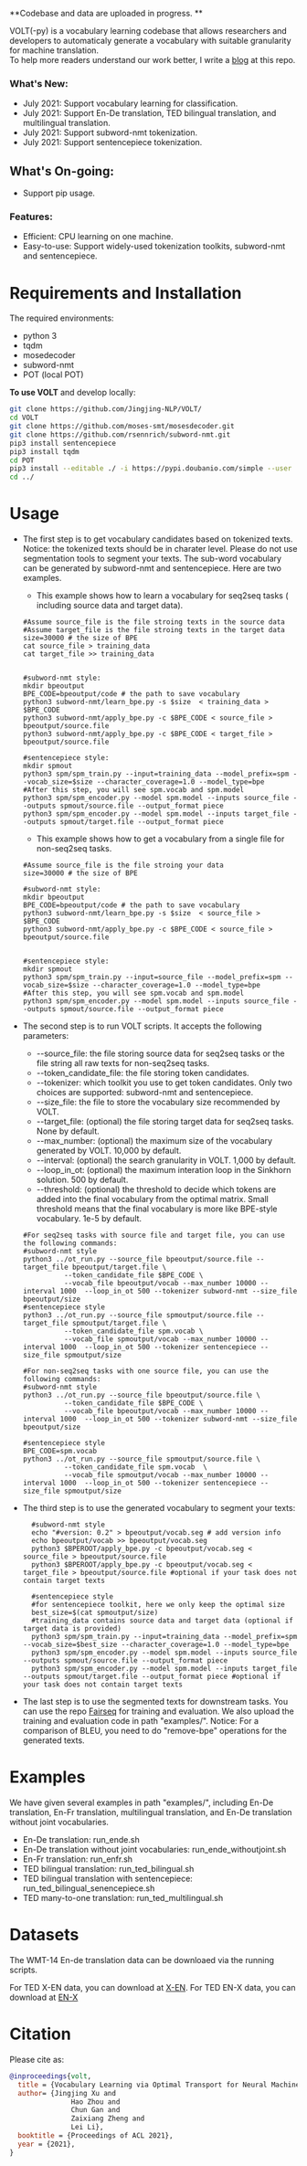 **Codebase and data are uploaded in progress. **


VOLT(-py) is a vocabulary learning codebase that allows researchers and developers to automaticaly generate a vocabulary with suitable granularity for machine translation.  
To help more readers understand our work better, I write a [blog](https://jingjing-nlp.github.io/volt-blog/) at this repo. 


### What's New:
* July 2021: Support vocabulary learning for classification. 
* July 2021: Support En-De translation, TED bilingual translation, and multilingual translation.  
* July 2021: Support subword-nmt tokenization. 
* July 2021: Support sentencepiece tokenization.

## What's On-going:
* Support pip usage.


### Features:

* Efficient: CPU learning on one machine.
* Easy-to-use: Support widely-used tokenization toolkits, subword-nmt and sentencepiece.   
  
# Requirements and Installation

The required environments:
* python 3
* tqdm
* mosedecoder
* subword-nmt
* POT (local POT)


**To use VOLT** and develop locally:

``` bash
git clone https://github.com/Jingjing-NLP/VOLT/
cd VOLT
git clone https://github.com/moses-smt/mosesdecoder.git
git clone https://github.com/rsennrich/subword-nmt.git
pip3 install sentencepiece
pip3 install tqdm 
cd POT
pip3 install --editable ./ -i https://pypi.doubanio.com/simple --user
cd ../
```

# Usage

* The first step is to get vocabulary candidates based on tokenized texts. Notice: the tokenized texts should be in charater level. Please do not use segmentation tools to segment your texts. The sub-word vocabulary can be generated by subword-nmt and sentencepiece. Here are two examples.
  * This example shows how to learn a vocabulary for seq2seq tasks ( including source data and target data). 
  ```
  #Assume source_file is the file stroing texts in the source data
  #Assume target_file is the file stroing texts in the target data
  size=30000 # the size of BPE
  cat source_file > training_data
  cat target_file >> training_data 

 
  #subword-nmt style:
  mkdir bpeoutput
  BPE_CODE=bpeoutput/code # the path to save vocabulary
  python3 subword-nmt/learn_bpe.py -s $size  < training_data > $BPE_CODE
  python3 subword-nmt/apply_bpe.py -c $BPE_CODE < source_file > bpeoutput/source.file
  python3 subword-nmt/apply_bpe.py -c $BPE_CODE < target_file > bpeoutput/source.file 

  #sentencepiece style:
  mkdir spmout
  python3 spm/spm_train.py --input=training_data --model_prefix=spm --vocab_size=$size --character_coverage=1.0 --model_type=bpe
  #After this step, you will see spm.vocab and spm.model
  python3 spm/spm_encoder.py --model spm.model --inputs source_file --outputs spmout/source.file --output_format piece
  python3 spm/spm_encoder.py --model spm.model --inputs target_file --outputs spmout/target.file --output_format piece
  ```
  * This example shows how to get a vocabulary from a single file for non-seq2seq tasks.
   ```
  #Assume source_file is the file stroing your data
  size=30000 # the size of BPE

  #subword-nmt style:
  mkdir bpeoutput
  BPE_CODE=bpeoutput/code # the path to save vocabulary
  python3 subword-nmt/learn_bpe.py -s $size  < source_file > $BPE_CODE
  python3 subword-nmt/apply_bpe.py -c $BPE_CODE < source_file > bpeoutput/source.file
  

  #sentencepiece style:
  mkdir spmout
  python3 spm/spm_train.py --input=source_file --model_prefix=spm --vocab_size=$size --character_coverage=1.0 --model_type=bpe
  #After this step, you will see spm.vocab and spm.model
  python3 spm/spm_encoder.py --model spm.model --inputs source_file --outputs spmout/source.file --output_format piece
  ```
  

* The second step is to run VOLT scripts. It accepts the following parameters:
  * --source_file: the file storing source data for seq2seq tasks or the file string all raw texts for non-seq2seq tasks.
  * --token_candidate_file: the file storing token candidates.
  * --tokenizer: which toolkit you use to get token candidates.  Only two choices are supported: subword-nmt and sentencepiece. 
  * --size_file: the file to store the vocabulary size recommended by VOLT.
  * --target_file: (optional) the file storing target data for seq2seq tasks. None by default.
  * --max_number: (optional) the maximum size of the vocabulary generated by VOLT. 10,000 by default. 
  * --interval: (optional) the search granularity in VOLT. 1,000 by default. 
  * --loop_in_ot: (optional) the maximum interation loop in the Sinkhorn solution. 500 by default.
  * --threshold: (optional) the threshold to decide which tokens are added into the final vocabulary from the optimal matrix. Small threshold means that the final vocabulary is more like BPE-style vocabulary. 1e-5 by default.
  ```
  #For seq2seq tasks with source file and target file, you can use the following commands:
  #subword-nmt style
  python3 ../ot_run.py --source_file bpeoutput/source.file --target_file bpeoutput/target.file \
            --token_candidate_file $BPE_CODE \
            --vocab_file bpeoutput/vocab --max_number 10000 --interval 1000  --loop_in_ot 500 --tokenizer subword-nmt --size_file bpeoutput/size 
  #sentencepiece style
  python3 ../ot_run.py --source_file spmoutput/source.file --target_file spmoutput/target.file \
            --token_candidate_file spm.vocab \
            --vocab_file spmoutput/vocab --max_number 10000 --interval 1000  --loop_in_ot 500 --tokenizer sentencepiece --size_file spmoutput/size 

  #For non-seq2seq tasks with one source file, you can use the following commands:
  #subword-nmt style
  python3 ../ot_run.py --source_file bpeoutput/source.file \
            --token_candidate_file $BPE_CODE \
            --vocab_file bpeoutput/vocab --max_number 10000 --interval 1000  --loop_in_ot 500 --tokenizer subword-nmt --size_file bpeoutput/size 
    
  #sentencepiece style
  BPE_CODE=spm.vocab
  python3 ../ot_run.py --source_file spmoutput/source.file \
            --token_candidate_file spm.vocab  \
            --vocab_file spmoutput/vocab --max_number 10000 --interval 1000  --loop_in_ot 500 --tokenizer sentencepiece --size_file spmoutput/size 

  ```
* The third step is to use the generated vocabulary to segment your texts:
  
  ```
    #subword-nmt style
    echo "#version: 0.2" > bpeoutput/vocab.seg # add version info
    echo bpeoutput/vocab >> bpeoutput/vocab.seg
    python3 $BPEROOT/apply_bpe.py -c bpeoutput/vocab.seg < source_file > bpeoutput/source.file
    python3 $BPEROOT/apply_bpe.py -c bpeoutput/vocab.seg < target_file > bpeoutput/source.file #optional if your task does not contain target texts

    #sentencepiece style
    #for sentencepiece toolkit, here we only keep the optimal size
    best_size=$(cat spmoutput/size)
    #training_data contains source data and target data (optional if target data is provided)
    python3 spm/spm_train.py --input=training_data --model_prefix=spm --vocab_size=$best_size --character_coverage=1.0 --model_type=bpe
    python3 spm/spm_encoder.py --model spm.model --inputs source_file --outputs spmout/source.file --output_format piece
    python3 spm/spm_encoder.py --model spm.model --inputs target_file --outputs spmout/target.file --output_format piece #optional if your task does not contain target texts
  ```

* The last step is to use the segmented texts for downstream tasks. You can use the repo [Fairseq](https://github.com/pytorch/fairseq) for training and evaluation. We also upload the training and evaluation code in path "examples/". Notice: For a comparison of BLEU, you need to do "remove-bpe" operations for the generated texts. 

# Examples

We have given several examples in path "examples/", including En-De translation, En-Fr translation, multilingual translation, and En-De translation without joint vocabularies. 
* En-De translation: run_ende.sh
* En-De translation without joint vocabularies: run_ende_withoutjoint.sh
* En-Fr translation:  run_enfr.sh 
* TED bilingual translation:   run_ted_bilingual.sh
* TED bilingual translation with sentencepiece: run_ted_bilingual_senencepiece.sh
* TED many-to-one translation: run_ted_multilingual.sh

# Datasets

The WMT-14 En-de translation data can be downloaed via the running scripts.

For TED X-EN data, you can download at [X-EN](https://drive.google.com/drive/folders/1FNH7cXFYWWnUdH2LyUFFRYmaWYJJveKy?usp=sharing).
For TED EN-X data, you can download at [EN-X](https://drive.google.com/drive/u/1/folders/1du13KQG6JM9u1JLhnS47Pu4BQtfP2AK3)

# Citation

Please cite as:

``` bibtex
@inproceedings{volt,
  title = {Vocabulary Learning via Optimal Transport for Neural Machine Translation},
  author= {Jingjing Xu and
               Hao Zhou and
               Chun Gan and
               Zaixiang Zheng and
               Lei Li},
  booktitle = {Proceedings of ACL 2021},
  year = {2021},
}
```

